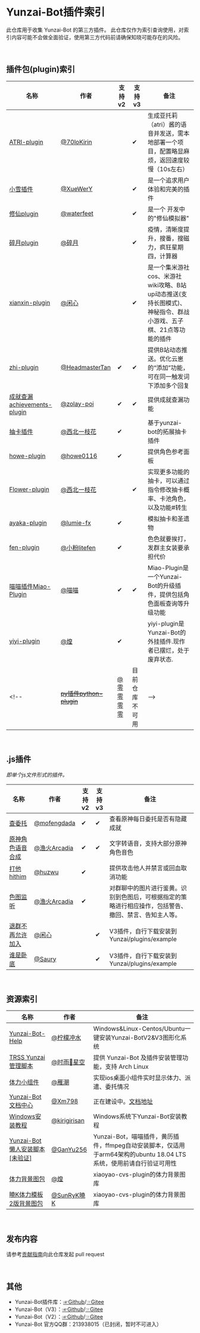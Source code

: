 # Yunzai-Bot插件索引

此仓库用于收集 Yunzai-Bot 的第三方插件。
此仓库仅作为索引查询使用，对索引内容可能不会做全面验证，使用第三方代码前请确保知晓可能存在的风险。

<br>

## 插件包(plugin)索引 


| 名称  |  作者  | 支持v2 | 支持v3 | 备注  |
|-------| ----- | ------ | ------|------ |
| [ATRI-plugin ](https://github.com/70loKirin/ATRI-plugin) | [@70loKirin](https://github.com/70loKirin) |   | ✔ | 生成亚托莉（atri）酱的语音并发送，需本地部署一个项目，配置略显麻烦，返回速度较慢（10s左右） |
| [小雪插件 ](https://gitee.com/XueWerY/xiaoxue-plugin) | [@XueWerY](https://gitee.com/XueWerY) |   | ✔ | 是一个追求用户体验和完美的插件 |
| [修仙plugin ](https://gitee.com/waterfeet/xiuxian-emulator-plugin) | [@waterfeet](https://gitee.com/waterfeet) |   | ✔ | 是一个 开发中 的"修仙模拟器" |
| [碎月plugin ](https://gitee.com/Acceleratorsky/suiyue) | [@碎月](https://gitee.com/Acceleratorsky) |   | ✔ | 疫情，清晰度提升，搜番，搜磁力，疯狂星期四，计算器 |
| [xianxin-plugin ](https://github.com/xianxincoder/xianxin-plugin)|[@闲心](https://github.com/xianxincoder)|   | ✔ | 是一个集米游社cos、米游社wiki攻略、B站up动态推送(支持长图模式)、神秘指令、群战小游戏、五子棋、21点等功能的插件|
| [zhi-plugin](https://github.com/HeadmasterTan/zhi-plugin) | [@HeadmasterTan](https://github.com/HeadmasterTan) | ✔ | ✔ | 提供B站动态推送。优化云崽的“添加”功能，可在同一触发词下添加多个回复 |
| [成就查漏achievements-plugin](https://github.com/zolay-poi/achievements-plugin) | [@zolay-poi](https://github.com/zolay-poi) | ✔ | ✔ | 提供成就查漏功能 |
| [抽卡插件](https://github.com/Nwflower/gacha-plugin) | [@西北一枝花](https://github.com/Nwflower)   | ✔ |  | 基于yunzai-bot的拓展抽卡插件 |
| [howe-plugin](https://github.com/howe0116/howe-plugin) | [@howe0116](https://github.com/howe0116) | ✔ |  | 提供角色参考面板 |
| [Flower-plugin ](https://gitee.com/Nwflower/flower-plugin) | [@西北一枝花](https://gitee.com/Nwflower/) |   | ✔ | 实现更多功能的抽卡，可以通过指令修改抽卡概率、卡池角色，以及功能#转生 |
| [ayaka-plugin](https://github.com/lumie-fx/ayaka-plugin) | [@lumie-fx](https://github.com/lumie-fx) | ✔ |  | 模拟抽卡和圣遗物 |
| [fen-plugin](https://github.com/litefen/fen-plugin) | [@小粉litefen](https://github.com/litefen)     | ✔ |  | 色色就要挨打，发群主女装要承担代价 |
| [喵喵插件Miao-Plugin](https://github.com/yoimiya-kokomi/miao-plugin) | [@喵喵](https://github.com/yoimiya-kokomi)| ✔ | ✔ | Miao-Plugin是一个Yunzai-Bot的升级插件，提供包括角色面板查询等升级功能 |
| [yiyi-plugin](https://github.com/cv-hunag/yiyi-plugin) | [@煌](https://github.com/cv-hunag) | ✔ |  | yiyi-plugin是Yunzai-Bot的外挂插件.现作者已摆烂，处于废弃状态. |
<!-- | [~~py插件python-plugin~~](https://github.com/lcwf/python-plugin) | [@零零零零](https://github.com/lcwf) | 目前仓库不可用 |  -->
 
<br>

## .js插件
*即单个js文件形式的插件。*
 

| 名称  |  作者  | 支持v2 | 支持v3 | 备注  |
|-------| ----- | ------ | ------|------ |
| [查委托 ](https://gitee.com/mofengdada/chaweituo) | [@mofengdada](https://gitee.com/mofengdada) | ✔ | ✔ | 查看原神每日委托是否有隐藏成就 |
| [原神角色语音合成 ](https://github.com/yhArcadia/TTS-for-Yunzai-Bot) | [@渔火Arcadia](https://github.com/yhArcadia) | ✔ | ✔ | 文字转语音，支持大部分原神角色音色 |
| [打他hithim](https://github.com/huzwu/hithim-plugin) | [@huzwu](https://github.com/huzwu) | ✔ |   | 提供攻击他人并禁言或回血取消功能 |
|[色图监听](https://github.com/yhArcadia/PornpicListener)|[@渔火Arcadia](https://github.com/yhArcadia)| ✔ |  |对群聊中的图片进行鉴黄。识别到色图后，可根据指定的策略进行相应操作，包括警告、撤回、禁言、告知主人等。|
| [退群不再允许加入 ](https://gitee.com/xianxincoder/plugins) | [@闲心](https://gitee.com/xianxincoder) |   | ✔ | V3插件，自行下载安装到Yunzai/plugins/example|
| [谁是卧底 ](https://gitee.com/Saury-loser/Saury) | [@Saury](https://gitee.com/Saury-loser) |   | ✔ | V3插件，自行下载安装到Yunzai/plugins/example |

<br>

## 资源索引

| 名称 | 作者 | 备注 |
| --- | --- | --- |
| [Yunzai-Bot-Help](https://gitee.com/ningmengchongshui/Yunzai-Bot-Help) | [@柠檬冲水](https://github.com/ningmengchongshui) | Windows&Linux-Centos/Ubuntu一键安装Yunzai-BotV2&V3图形化系统 |
| [TRSS Yunzai 管理脚本](https://gitee.com/TimeRainStarSky/TRSS_Yunzai) | [@时雨🌌星空](https://gitee.com/TimeRainStarSky) | 提供 Yunzai-Bot 及插件安装管理功能，支持 Arch Linux |
| [体力小组件](https://github.com/OctoberCK/genshinhelper) | [@雁潮](https://github.com/OctoberCK) | 实现ios桌面小组件实时显示体力、派遣、委托情况 |
| [Yunzai-Bot 文档中心](https://github.com/Xm798/Yunzai-Bot-Docs) | [@Xm798](https://github.com/Xm798) | 正在建设中。[文档地址](https://docs.yunzai.org/) |
| [Windows安装教程](https://github.com/kirigirisan/Windows-Install-Yunzai-Bot) | [@kirigirisan](https://github.com/kirigirisan) | Windows系统下Yunzai-Bot安装教程 |
| [Yunzai-Bot懒人安装脚本[未验证]](https://github.com/GanYu256/Yunzai) | [@GanYu256](https://github.com/GanYu256/Yunzai/commits?author=GanYu256) | Yunzai-Bot，喵喵插件，黄历插件，ffmpeg自动安装脚本，仅适用于arm64架构的ubuntu 18.04 LTS系统，使用前请自行验证可用性|
| [体力背景图包](https://github.com/cv-hunag/BJT) | [@煌](https://github.com/cv-hunag) | xiaoyao-cvs-plugin的体力背景图库 |
| [曉K体力模板2版背景图包](https://github.com/SmallK111407/BJT-Template) | [@SunRyK曉K](https://github.com/SmallK111407) | xiaoyao-cvs-plugin的体力背景图库 |


<br>

## 发布内容

请参考[贡献指南](./CONTRIBUTING.md)向此仓库发起 pull request

<br>

## 其他

* Yunzai-Bot插件库：[☞Github](https://github.com/yhArcadia/Yunzai-Bot-plugins-index)/[☞Gitee](https://gitee.com/yhArcadia/Yunzai-Bot-plugins-index)
* Yunzai-Bot（V3）：[☞Github](https://github.com/Le-niao/Yunzai-Bot)/[☞Gitee](https://gitee.com/Le-niao/Yunzai-Bot) 
* Yunzai-Bot（V2）：[☞Github](https://github.com/yoimiya-kokomi/Yunzai-Bot)/[☞Gitee](https://gitee.com/yoimiya-kokomi/Yunzai-Bot) 
* Yunzai-Bot 官方QQ群：213938015（已封闭，暂时不可进入）
